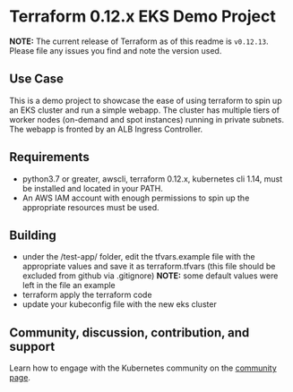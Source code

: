 # Terraform 0.12.x EKS Demo Project

**NOTE:** The current release of Terraform as of this readme is  `v0.12.13`. Please file any issues you find and note the version used.

## Use Case

This is a demo project to showcase the ease of using terraform to spin up an EKS cluster and run a simple webapp. The cluster has multiple tiers of worker nodes (on-demand and spot instances) running in private subnets. The webapp is fronted by an ALB Ingress Controller. 

## Requirements
- python3.7 or greater, awscli, terraform 0.12.x, kubernetes cli 1.14, must be installed and located in your PATH. 
- An AWS IAM account with enough permissions to spin up the appropriate resources must be used.

## Building

- under the /test-app/ folder, edit the tfvars.example file with the appropriate values and save it as terraform.tfvars (this file should be excluded from github via .gitignore) 
**NOTE:** some default values were left in the file an example
- terraform apply the terraform code
- update your kubeconfig file with the new eks cluster 

## Community, discussion, contribution, and support

Learn how to engage with the Kubernetes community on the [community page](http://kubernetes.io/community/).